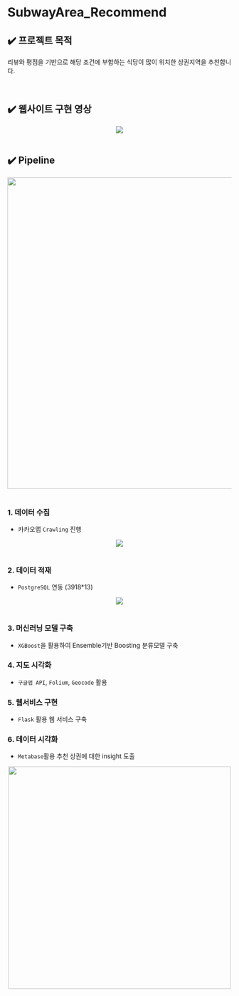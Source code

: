 # SubwayArea_Recommend 

## ✔️ 프로젝트 목적
리뷰와 평점을 기반으로 해당 조건에 부합하는 식당이 많이 위치한 상권지역을 추천합니다.  

</br>

## ✔️ 웹사이트 구현 영상

<div align="center"><img src="https://user-images.githubusercontent.com/90162819/159124424-9f2df356-0dac-487d-985e-3ba1165be0e4.gif"></div>

</br>

## ✔️ Pipeline 

<div align="center"><img src="https://user-images.githubusercontent.com/90162819/160058274-12bfaba8-7547-4700-854d-2afd49fb09a0.png" width="700"></div>

</br>

   ### 1.  **데이터 수집** 
-  카카오맵 `Crawling` 진행
<div align="center"><img src="https://user-images.githubusercontent.com/90162819/159152948-50aedfe7-615d-401f-93c3-084c4c92a18e.gif"></div>

</br>

   ### 2.  **데이터 적재** 
   -  `PostgreSQL` 연동 (3918*13) 

   <div align="center"><img src="https://user-images.githubusercontent.com/90162819/160058268-7778c0e9-3854-494e-b0b8-9cd54941c918.png"></div>

   </br>

   ### 3.  **머신러닝 모델 구축** 
   -  `XGBoost`을 활용하여 Ensemble기반 Boosting 분류모델 구축


   ### 4.  **지도 시각화** 
   -  `구글맵 API`, `Folium`, `Geocode` 활용


   ### 5.  **웹서비스 구현** 
   -  `Flask` 활용 웹 서비스 구축 


   ### 6.  **데이터 시각화** 
   -  `Metabase`활용 추천 상권에 대한 insight 도출

<div align="center"><img src="https://user-images.githubusercontent.com/90162819/159153055-1c56b409-c6c3-449a-a8fb-e41ab9f04ab0.png" width="500"></div>

</br>





